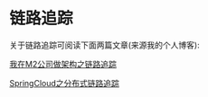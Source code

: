 # 链路追踪
关于链路追踪可阅读下面两篇文章(来源我的个人博客):

[我在M2公司做架构之链路追踪](https://youcongtech.com/2021/10/17/%E6%88%91%E5%9C%A8M2%E5%85%AC%E5%8F%B8%E5%81%9A%E6%9E%B6%E6%9E%84%E4%B9%8B%E9%93%BE%E8%B7%AF%E8%BF%BD%E8%B8%AA/)

[SpringCloud之分布式链路追踪](https://youcongtech.com/2020/11/06/SpringCloud%E4%B9%8B%E5%88%86%E5%B8%83%E5%BC%8F%E9%93%BE%E8%B7%AF%E8%BF%BD%E8%B8%AA/)
